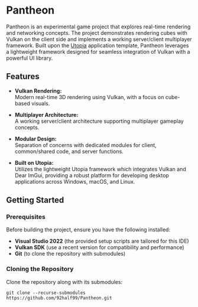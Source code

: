 # Pantheon

Pantheon is an experimental game project that explores real-time rendering and networking concepts. The project demonstrates rendering cubes with Vulkan on the client side and implements a working server/client multiplayer framework. Built upon the [Utopia](https://github.com/92half99/UtopiaAppTemplate) application template, Pantheon leverages a lightweight framework designed for seamless integration of Vulkan with a powerful UI library.

## Features

- **Vulkan Rendering:**  
  Modern real-time 3D rendering using Vulkan, with a focus on cube-based visuals.

- **Multiplayer Architecture:**  
  A working server/client architecture supporting multiplayer gameplay concepts.

- **Modular Design:**  
  Separation of concerns with dedicated modules for client, common/shared code, and server functions.

- **Built on Utopia:**  
  Utilizes the lightweight Utopia framework which integrates Vulkan and Dear ImGui, providing a robust platform for developing desktop applications across Windows, macOS, and Linux.

## Getting Started

### Prerequisites

Before building the project, ensure you have the following installed:

- **Visual Studio 2022** (the provided setup scripts are tailored for this IDE)  
- **Vulkan SDK** (use a recent version for compatibility and performance)  
- **Git** (to clone the repository with submodules)

### Cloning the Repository

Clone the repository along with its submodules:

```
git clone --recurse-submodules https://github.com/92half99/Pantheon.git
```

